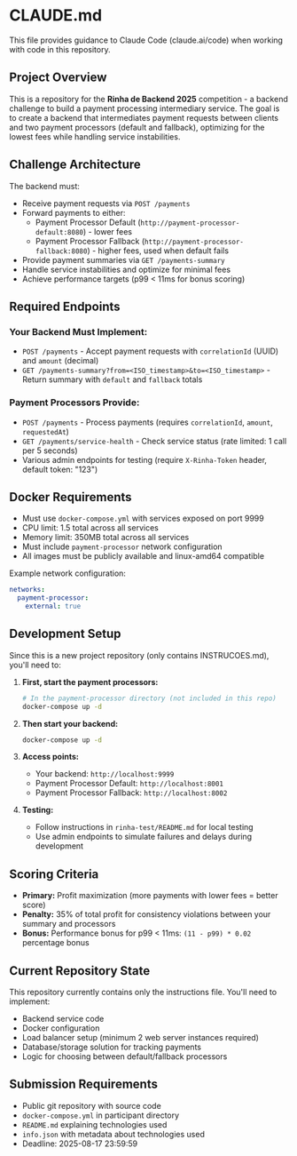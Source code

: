 # CLAUDE.md

This file provides guidance to Claude Code (claude.ai/code) when working with code in this repository.

## Project Overview

This is a repository for the **Rinha de Backend 2025** competition - a backend challenge to build a payment processing intermediary service. The goal is to create a backend that intermediates payment requests between clients and two payment processors (default and fallback), optimizing for the lowest fees while handling service instabilities.

## Challenge Architecture

The backend must:
- Receive payment requests via `POST /payments`
- Forward payments to either:
  - Payment Processor Default (`http://payment-processor-default:8080`) - lower fees
  - Payment Processor Fallback (`http://payment-processor-fallback:8080`) - higher fees, used when default fails
- Provide payment summaries via `GET /payments-summary`
- Handle service instabilities and optimize for minimal fees
- Achieve performance targets (p99 < 11ms for bonus scoring)

## Required Endpoints

### Your Backend Must Implement:
- `POST /payments` - Accept payment requests with `correlationId` (UUID) and `amount` (decimal)
- `GET /payments-summary?from=<ISO_timestamp>&to=<ISO_timestamp>` - Return summary with `default` and `fallback` totals

### Payment Processors Provide:
- `POST /payments` - Process payments (requires `correlationId`, `amount`, `requestedAt`)
- `GET /payments/service-health` - Check service status (rate limited: 1 call per 5 seconds)
- Various admin endpoints for testing (require `X-Rinha-Token` header, default token: "123")

## Docker Requirements

- Must use `docker-compose.yml` with services exposed on port 9999
- CPU limit: 1.5 total across all services
- Memory limit: 350MB total across all services
- Must include `payment-processor` network configuration
- All images must be publicly available and linux-amd64 compatible

Example network configuration:
```yml
networks:
  payment-processor:
    external: true
```

## Development Setup

Since this is a new project repository (only contains INSTRUCOES.md), you'll need to:

1. **First, start the payment processors:**
   ```bash
   # In the payment-processor directory (not included in this repo)
   docker-compose up -d
   ```

2. **Then start your backend:**
   ```bash
   docker-compose up -d
   ```

3. **Access points:**
   - Your backend: `http://localhost:9999`
   - Payment Processor Default: `http://localhost:8001`
   - Payment Processor Fallback: `http://localhost:8002`

4. **Testing:**
   - Follow instructions in `rinha-test/README.md` for local testing
   - Use admin endpoints to simulate failures and delays during development

## Scoring Criteria

- **Primary:** Profit maximization (more payments with lower fees = better score)
- **Penalty:** 35% of total profit for consistency violations between your summary and processors
- **Bonus:** Performance bonus for p99 < 11ms: `(11 - p99) * 0.02` percentage bonus

## Current Repository State

This repository currently contains only the instructions file. You'll need to implement:
- Backend service code
- Docker configuration
- Load balancer setup (minimum 2 web server instances required)
- Database/storage solution for tracking payments
- Logic for choosing between default/fallback processors

## Submission Requirements

- Public git repository with source code
- `docker-compose.yml` in participant directory
- `README.md` explaining technologies used
- `info.json` with metadata about technologies used
- Deadline: 2025-08-17 23:59:59